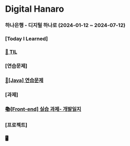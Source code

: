 # Digital Hanaro

### 하나은행 - 디지털 하나로 (2024-01-12 ~ 2024-07-12)

### [Today I Learned]

### [🔖 TIL ](https://unleashed-fire-109.notion.site/TIL-356858e36fc8478ebd7538e9c63c0f08?pvs=4)

### [연습문제]

### [📝[Java] 연습문제](https://unleashed-fire-109.notion.site/Java-0d18cf8dd5c44ccb8ea69a97581a76b8)

### [과제]

### [📚[Front-end] 실습 과제- 개발일지](https://unleashed-fire-109.notion.site/bd3e8ccc518947df8fd764ac8bb24f40?pvs=4)

### [프로젝트]

### 🖥️
